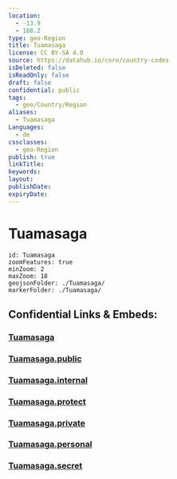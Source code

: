 ```yaml
---
location:
  - -13.9
  - 188.2
type: geo-Region
title: Tuamasaga
license: CC BY-SA 4.0
source: https://datahub.io/core/country-codes
isDeleted: false
isReadOnly: false
draft: false
confidential: public
tags:
  - geo/Country/Region
aliases:
  - Tuamasaga
Languages:
  - de
cssclasses:
  - geo-Region
publish: true
linkTitle:
keywords:
layout:
publishDate:
expiryDate:
---
```


# Tuamasaga

```leaflet
id: Tuamasaga
zoomFeatures: true 
minZoom: 2 
maxZoom: 18
geojsonFolder: ./Tuamasaga/
markerFolder: ./Tuamasaga/
```


## Confidential Links & Embeds: 

### [Tuamasaga](/_Standards/Earth/Continent/Oceania/Polynesia/Samoa/Districts~Samoa/Tuamasaga.md) 

### [Tuamasaga.public](/_public/Earth/Continent/Oceania/Polynesia/Samoa/Districts~Samoa/Tuamasaga.public.md) 

### [Tuamasaga.internal](/_internal/Earth/Continent/Oceania/Polynesia/Samoa/Districts~Samoa/Tuamasaga.internal.md) 

### [Tuamasaga.protect](/_protect/Earth/Continent/Oceania/Polynesia/Samoa/Districts~Samoa/Tuamasaga.protect.md) 

### [Tuamasaga.private](/_private/Earth/Continent/Oceania/Polynesia/Samoa/Districts~Samoa/Tuamasaga.private.md) 

### [Tuamasaga.personal](/_personal/Earth/Continent/Oceania/Polynesia/Samoa/Districts~Samoa/Tuamasaga.personal.md) 

### [Tuamasaga.secret](/_secret/Earth/Continent/Oceania/Polynesia/Samoa/Districts~Samoa/Tuamasaga.secret.md)

